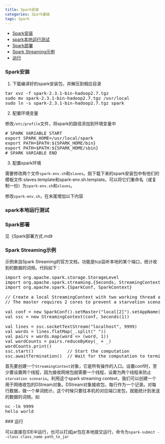 ```yaml
---
title: Spark安装
categories: Spark基础
tags: Spark
---
```



<!-- @import "[TOC]" {cmd="toc" depthFrom=1 depthTo=6 orderedList=false} -->
<!-- code_chunk_output -->

* [Spark安装](#spark安装)
* [spark本地运行测试](#spark本地运行测试)
* [Spark部署](#spark部署)
* [Spark Streaming示例](#spark-streaming示例)
* [运行](#运行)

<!-- /code_chunk_output -->


### Spark安装

1. 下载编译好的spark安装包，并解压到相应目录

<pre>
tar xvz -f spark-2.3.1-bin-hadoop2.7.tgz
sudo mv spark-2.3.1-bin-hadoop2.7.tgz /usr/local
sudo ln -s spark-2.3.1-bin-hadoop2.7.tgz spark
</pre>

2. 配置环境变量

修改`/etc/profile`文件，将spark的路径添加到环境变量中

<pre>
# SPARK VARIABLE START
export SPARK_HOME=/usr/local/spark
export PATH=$PATH:${SPARK_HOME/bin}
export PATH=$PATH:${SPARK_HOME/sbin}
# SPARK VARIABLE END
</pre>

3. 配置spark环境

需要修改两个文件`spark-env.sh`和`slaves`。刚下载下来的spark安装包中有他们的模板文件:slaves.template和spark-env.sh.template。可以将它们重命名（或复制一份）为`spark-env.sh`和`slaves`。

修改`spark-env.sh`，在末尾增加以下内容

### spark本地运行测试

### Spark部署

见《Spark部署方式.md》

### Spark Streaming示例

示例来自Spark Streaming的官方文档，功能是tcp监听本地的某个端口，统计收到的数据的词频。代码如下：

<pre>
import org.apache.spark.storage.StorageLevel
import org.apache.spark.streaming.{Seconds, StreamingContext}
import org.apache.spark.{SparkConf, SparkContext}

// Create a local StreamingContext with two working thread and batch interval of 1 second.
// The master requires 2 cores to prevent a starvation scenario.

val conf = new SparkConf().setMaster("local[2]").setAppName("NetworkWordCount")
val ssc = new StreamingContext(conf, Seconds(1))

val lines = ssc.socketTextStream("localhost", 9999)
val words = lines.flatMap(_.split(" "))
val pairs = words.map(word => (word, 1))
val wordCounts = pairs.reduceByKey(_ + _)
wordCounts.print()
ssc.start()             // Start the computation
ssc.awaitTermination()  // Wait for the computation to terminate
</pre>

首先要创建一个`StreamingContext`对象，它是所有操作的入口。设置conf时，至少要设置两个线程，因为接收网络包就需要一个线程，设置为两个线程来防止`starvation scenario`。利用这个spark streaming context，我们可以创建一个用于网络收包的DStream对象。DStream对象接收包，每行作为一个记录。对每行数据，做一个单词统计。这个时候只要往本机的对应端口发包，就能统计到发送的数据的词频。如

<pre>
nc -lk 9999
hello world
</pre>

### 运行

可以直接在IDE中运行，也可以打成jar包在本地提交运行，命令为`spark-submit --class class_name path_to_jar`
